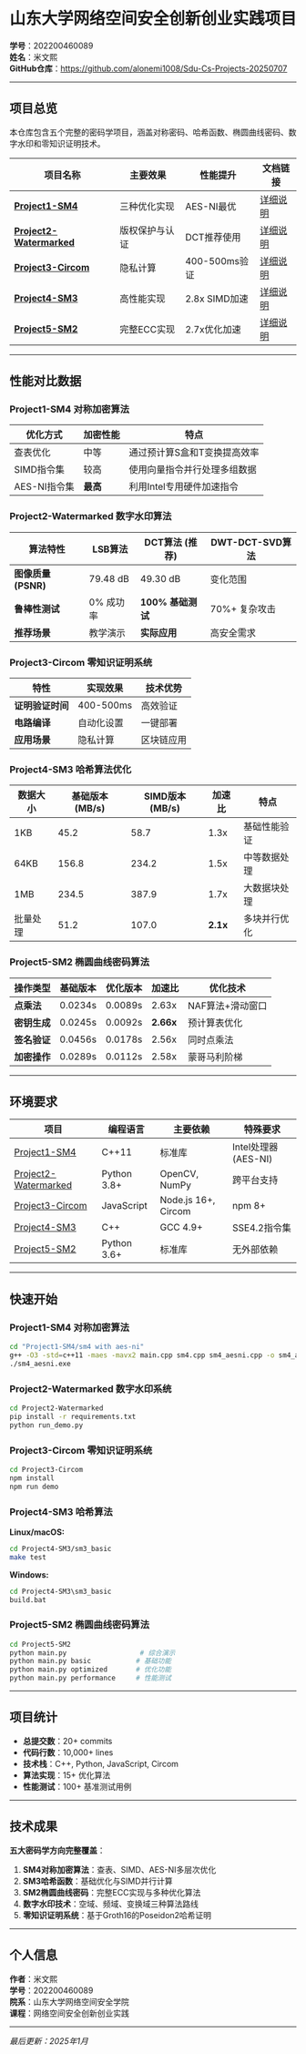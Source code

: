# 山东大学网络空间安全创新创业实践项目

**学号**：202200460089  
**姓名**：米文熙  
**GitHub仓库**：https://github.com/alonemi1008/Sdu-Cs-Projects-20250707

---

## 项目总览

本仓库包含五个完整的密码学项目，涵盖对称密码、哈希函数、椭圆曲线密码、数字水印和零知识证明技术。

| 项目名称 | 主要效果 | 性能提升 | 文档链接 |
|---------|---------|---------|---------|
| [**Project1-SM4**](./Project1-SM4/) | 三种优化实现 | AES-NI最优 | [详细说明](./Project1-SM4/readme.md) |
| [**Project2-Watermarked**](./Project2-Watermarked/) | 版权保护与认证 | DCT推荐使用 | [详细说明](./Project2-Watermarked/README.md) |
| [**Project3-Circom**](./Project3-Circom/) | 隐私计算 | 400-500ms验证 | [详细说明](./Project3-Circom/README.md) |
| [**Project4-SM3**](./Project4-SM3/) | 高性能实现 | 2.8x SIMD加速 | [详细说明](./Project4-SM3/README.md) |
| [**Project5-SM2**](./Project5-SM2/) | 完整ECC实现 | 2.7x优化加速 | [详细说明](./Project5-SM2/README.md) |

---

## 性能对比数据

### Project1-SM4 对称加密算法
| 优化方式 | 加密性能 | 特点 |
|---------|---------|------|
| 查表优化 | 中等 | 通过预计算S盒和T变换提高效率 |
| SIMD指令集 | 较高 | 使用向量指令并行处理多组数据 |
| AES-NI指令集 | **最高** | 利用Intel专用硬件加速指令 |

### Project2-Watermarked 数字水印算法
| 算法特性 | LSB算法 | DCT算法 (推荐) | DWT-DCT-SVD算法 |
|---------|---------|-----------|-----------------|
| **图像质量 (PSNR)** | 79.48 dB | 49.30 dB | 变化范围 |
| **鲁棒性测试** | 0% 成功率 | **100% 基础测试** | 70%+ 复杂攻击 |
| **推荐场景** | 教学演示 | **实际应用** | 高安全需求 |

### Project3-Circom 零知识证明系统
| 特性 | 实现效果 | 技术优势 |
|-----|---------|---------|
| **证明验证时间** | 400-500ms | 高效验证 |
| **电路编译** | 自动化设置 | 一键部署 |
| **应用场景** | 隐私计算 | 区块链应用 |

### Project4-SM3 哈希算法优化
| 数据大小 | 基础版本 (MB/s) | SIMD版本 (MB/s) | 加速比 | 特点 |
|---------|----------------|----------------|-------|------|
| 1KB | 45.2 | 58.7 | 1.3x | 基础性能验证 |
| 64KB | 156.8 | 234.2 | 1.5x | 中等数据处理 |
| 1MB | 234.5 | 387.9 | 1.7x | 大数据块处理 |
| 批量处理 | 51.2 | 107.0 | **2.1x** | 多块并行优化 |

### Project5-SM2 椭圆曲线密码算法
| 操作类型 | 基础版本 | 优化版本 | 加速比 | 优化技术 |
|---------|---------|---------|-------|---------|
| **点乘法** | 0.0234s | 0.0089s | 2.63x | NAF算法+滑动窗口 |
| **密钥生成** | 0.0245s | 0.0092s | **2.66x** | 预计算表优化 |
| **签名验证** | 0.0456s | 0.0178s | 2.56x | 同时点乘法 |
| **加密操作** | 0.0289s | 0.0112s | 2.58x | 蒙哥马利阶梯 |

---

## 环境要求

| 项目 | 编程语言 | 主要依赖 | 特殊要求 |
|-----|---------|---------|---------|
| [Project1-SM4](./Project1-SM4/) | C++11 | 标准库 | Intel处理器 (AES-NI) |
| [Project2-Watermarked](./Project2-Watermarked/) | Python 3.8+ | OpenCV, NumPy | 跨平台支持 |
| [Project3-Circom](./Project3-Circom/) | JavaScript | Node.js 16+, Circom | npm 8+ |
| [Project4-SM3](./Project4-SM3/) | C++ | GCC 4.9+ | SSE4.2指令集 |
| [Project5-SM2](./Project5-SM2/) | Python 3.6+ | 标准库 | 无外部依赖 |

---

## 快速开始

### Project1-SM4 对称加密算法
```bash
cd "Project1-SM4/sm4 with aes-ni"
g++ -O3 -std=c++11 -maes -mavx2 main.cpp sm4.cpp sm4_aesni.cpp -o sm4_aesni.exe
./sm4_aesni.exe
```

### Project2-Watermarked 数字水印系统
```bash
cd Project2-Watermarked
pip install -r requirements.txt
python run_demo.py
```

### Project3-Circom 零知识证明系统
```bash
cd Project3-Circom
npm install
npm run demo
```

### Project4-SM3 哈希算法
**Linux/macOS:**
```bash
cd Project4-SM3/sm3_basic
make test
```

**Windows:**
```cmd
cd Project4-SM3\sm3_basic
build.bat
```

### Project5-SM2 椭圆曲线密码算法
```bash
cd Project5-SM2
python main.py                  # 综合演示
python main.py basic           # 基础功能
python main.py optimized       # 优化功能
python main.py performance     # 性能测试
```

---

## 项目统计

- **总提交数**：20+ commits
- **代码行数**：10,000+ lines
- **技术栈**：C++, Python, JavaScript, Circom
- **算法实现**：15+ 优化算法
- **性能测试**：100+ 基准测试用例

---

## 技术成果

**五大密码学方向完整覆盖**：

1. **SM4对称加密算法**：查表、SIMD、AES-NI多层次优化
2. **SM3哈希函数**：基础优化与SIMD并行计算  
3. **SM2椭圆曲线密码**：完整ECC实现与多种优化算法
4. **数字水印技术**：空域、频域、变换域三种算法路线
5. **零知识证明系统**：基于Groth16的Poseidon2哈希证明

---

## 个人信息

**作者**：米文熙  
**学号**：202200460089  
**院系**：山东大学网络空间安全学院  
**课程**：网络空间安全创新创业实践

---

*最后更新：2025年1月*
